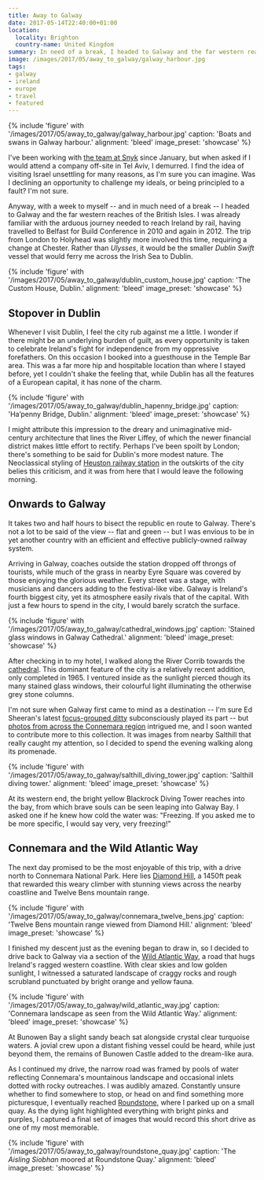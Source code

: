 ```yaml
---
title: Away to Galway
date: 2017-05-14T22:40:00+01:00
location:
  locality: Brighton
  country-name: United Kingdom
summary: In need of a break, I headed to Galway and the far western reaches of the British Isles.
image: /images/2017/05/away_to_galway/galway_harbour.jpg
tags:
- galway
- ireland
- europe
- travel
- featured
---
```

{% include 'figure' with '/images/2017/05/away_to_galway/galway_harbour.jpg'
  caption: 'Boats and swans in Galway harbour.'
  alignment: 'bleed'
  image_preset: 'showcase'
%}

I've been working with [the team at Snyk][1] since January, but when asked if I would attend a company off-site in Tel Aviv, I demurred. I find the idea of visiting Israel unsettling for many reasons, as I'm sure you can imagine. Was I declining an opportunity to challenge my ideals, or being principled to a fault? I'm not sure.

Anyway, with a week to myself -- and in much need of a break -- I headed to Galway and the far western reaches of the British Isles. I was already familiar with the arduous journey needed to reach Ireland by rail, having travelled to Belfast for Build Conference in 2010 and again in 2012. The trip from London to Holyhead was slightly more involved this time, requiring a change at Chester. Rather than _Ulysses_, it would be the smaller _Dublin Swift_ vessel that would ferry me across the Irish Sea to Dublin.

{% include 'figure' with '/images/2017/05/away_to_galway/dublin_custom_house.jpg'
  caption: 'The Custom House, Dublin.'
  alignment: 'bleed'
  image_preset: 'showcase'
%}

## Stopover in Dublin

Whenever I visit Dublin, I feel the city rub against me a little. I wonder if there might be an underlying burden of guilt, as every opportunity is taken to celebrate Ireland's fight for independence from my oppressive forefathers. On this occasion I booked into a guesthouse in the Temple Bar area. This was a far more hip and hospitable location than where I stayed before, yet I couldn't shake the feeling that, while Dublin has all the features of a European capital, it has none of the charm.

{% include 'figure' with '/images/2017/05/away_to_galway/dublin_hapenny_bridge.jpg'
  caption: 'Ha’penny Bridge, Dublin.'
  alignment: 'bleed'
  image_preset: 'showcase'
%}

I might attribute this impression to the dreary and unimaginative mid-century architecture that lines the River Liffey, of which the newer financial district makes little effort to rectify. Perhaps I've been spoilt by London; there's something to be said for Dublin's more modest nature. The Neoclassical styling of [Heuston railway station][2] in the outskirts of the city belies this criticism, and it was from here that I would leave the following morning.

## Onwards to Galway

It takes two and half hours to bisect the republic en route to Galway. There's not a lot to be said of the view -- flat and green -- but I was envious to be in yet another country with an efficient and effective publicly-owned railway system.

Arriving in Galway, coaches outside the station dropped off throngs of tourists, while much of the grass in nearby Eyre Square was covered by those enjoying the glorious weather. Every street was a stage, with musicians and dancers adding to the festival-like vibe. Galway is Ireland's fourth biggest city, yet its atmosphere easily rivals that of the capital. With just a few hours to spend in the city, I would barely scratch the surface.

{% include 'figure' with '/images/2017/05/away_to_galway/cathedral_windows.jpg'
  caption: 'Stained glass windows in Galway Cathedral.'
  alignment: 'bleed'
  image_preset: 'showcase'
%}

After checking in to my hotel, I walked along the River Corrib towards the [cathedral][5]. This dominant feature of the city is a relatively recent addition, only completed in 1965. I ventured inside as the sunlight pierced though its many stained glass windows, their colourful light illuminating the otherwise grey stone columns.

I'm not sure when Galway first came to mind as a destination -- I'm sure Ed Sheeran's latest [focus-grouped ditty][3] subconsciously played its part -- but [photos from across the Connemara region][4] intrigued me, and I soon wanted to contribute more to this collection. It was images from nearby Salthill that really caught my attention, so I decided to spend the evening walking along its promenade.

{% include 'figure' with '/images/2017/05/away_to_galway/salthill_diving_tower.jpg'
  caption: 'Salthill diving tower.'
  alignment: 'bleed'
  image_preset: 'showcase'
%}

At its western end, the bright yellow Blackrock Diving Tower reaches into the bay, from which brave souls can be seen leaping into Galway Bay. I asked one if he knew how cold the water was: "Freezing. If you asked me to be more specific, I would say very, very freezing!"

## Connemara and the Wild Atlantic Way

The next day promised to be the most enjoyable of this trip, with a drive north to Connemara National Park. Here lies [Diamond Hill][6], a 1450ft peak that rewarded this weary climber with stunning views across the nearby coastline and Twelve Bens mountain range.

{% include 'figure' with '/images/2017/05/away_to_galway/connemara_twelve_bens.jpg'
  caption: 'Twelve Bens mountain range viewed from Diamond Hill.'
  alignment: 'bleed'
  image_preset: 'showcase'
%}

I finished my descent just as the evening began to draw in, so I decided to drive back to Galway via a section of the [Wild Atlantic Way][7], a road that hugs Ireland's ragged western coastline. With clear skies and low golden sunlight, I witnessed a saturated landscape of craggy rocks and rough scrubland punctuated by bright orange and yellow fauna.

{% include 'figure' with '/images/2017/05/away_to_galway/wild_atlantic_way.jpg'
  caption: 'Connemara landscape as seen from the Wild Atlantic Way.'
  alignment: 'bleed'
  image_preset: 'showcase'
%}

At Bunowen Bay a slight sandy beach sat alongside crystal clear turquoise waters. A jovial crew upon a distant fishing vessel could be heard, while just beyond them, the remains of Bunowen Castle added to the dream-like aura.

As I continued my drive, the narrow road was framed by pools of water reflecting Connemara's mountainous landscape and occasional inlets dotted with rocky outreaches. I was audibly amazed. Constantly unsure whether to find somewhere to stop, or head on and find something more picturesque, I eventually reached [Roundstone][8], where I parked up on a small quay. As the dying light highlighted everything with bright pinks and purples, I captured a final set of images that would record this short drive as one of my most memorable.

{% include 'figure' with '/images/2017/05/away_to_galway/roundstone_quay.jpg'
  caption: 'The _Aisling Siobhan_ moored at Roundstone Quay.'
  alignment: 'bleed'
  image_preset: 'showcase'
%}

[1]: https://snyk.io/about
[2]: https://heustonstation.com
[3]: http://www.newstatesman.com/culture/music-theatre/2017/03/ed-sheeran-lyrics-divide-review
[4]: https://www.flickr.com/search/?text=connemara
[5]: https://en.wikipedia.org/wiki/Cathedral_of_Our_Lady_Assumed_into_Heaven_and_St_Nicholas%2C_Galway
[6]: https://en.wikipedia.org/wiki/Diamond_Hill_(Ireland)
[7]: http://www.wildatlanticway.com/
[8]: https://en.wikipedia.org/wiki/Roundstone,_County_Galway
